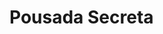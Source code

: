 # Pousada Secreta

<!-- Click [aqui](http://vagnersilvas.github.io/pousadaSecreta) para conferir -->
